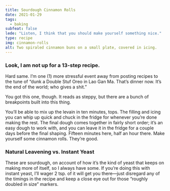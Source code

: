 ```yaml
---
title: Sourdough Cinnamon Rolls
date: 2021-01-29
tags:
  - baking
subfeat: false
lede: "Listen, I think that you should make yourself something nice."
type: recipe
img: cinnamon-rolls
alt: Two spiraled cinnamon buns on a small plate, covered in icing.
---
```


### Look, I am not up for a 13-step recipe.

Hard same. I’m one (1) more stressful event away from posting recipes to the tune of “dunk a Double Stuf Oreo in Lao Gan Ma. That’s dinner now. It’s the end of the world; who gives a shit.”

You got this one, though. It reads as steppy, but there are a bunch of breakpoints built into this thing.

You’ll be able to mix up the levain in ten minutes, tops. The filling and icing you can whip up quick and chuck in the fridge for whenever you’re done making the rest. The final dough comes together in fairly short order; it’s an easy dough to work with, and you can leave it in the fridge for a couple days before the final shaping. Fifteen minutes here, half an hour there. Make yourself some cinnamon rolls. They’re good.

### Natural Leavening vs. Instant Yeast

These are sourdough, on account of how it’s the kind of yeast that keeps on making more of itself, so I always have some. If you’re doing this with instant yeast, I’ll wager 2 tsp. of it will get you there—just disregard any of the timings in the recipe and keep a close eye out for those “roughly doubled in size” markers.